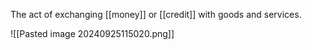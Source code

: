 The act of exchanging [[money]] or [[credit]] with goods and services.

![[Pasted image 20240925115020.png]]